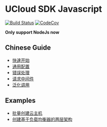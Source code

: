 # UCloud SDK Javascript

[![Build Status](https://github.com/ucloud/ucloud-sdk-js/workflows/build/badge.svg)](https://github.com/ucloud/ucloud-sdk-js/actions)
[![CodeCov](https://codecov.io/gh/ucloud/ucloud-sdk-js/branch/master/graph/badge.svg)](https://codecov.io/gh/ucloud/ucloud-sdk-js)

**Only support NodeJs now**

## Chinese Guide

* [快速开始](docs/quickstart.md)
* [通用配置](docs/configure.md)
* [错误处理](docs/error.md)
* [请求中间件](docs/middleware.md)
* [泛化调用](docs/generic.md)

## Examples

- [批量创建云主机](examples/uhost)
- [创建基于负载均衡器的两层架构](examples/two-tier)
